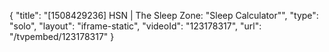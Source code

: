 {
    "title": "[1508429236] HSN | The Sleep Zone: \"Sleep Calculator\"",
    "type": "solo",
    "layout": "iframe-static",
    "videoId": "123178317",
    "url": "\/tvpembed\/123178317"
}